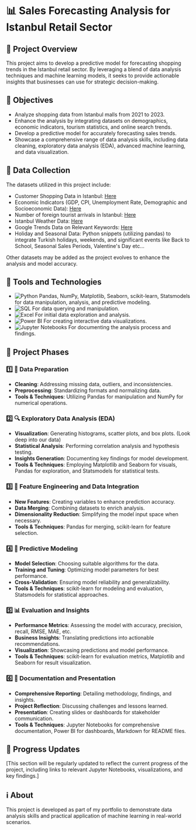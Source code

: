 # 📊 Sales Forecasting Analysis for Istanbul Retail Sector

## 📘 Project Overview
This project aims to develop a predictive model for forecasting shopping trends in the Istanbul retail sector. By leveraging a blend of data analysis techniques and machine learning models, it seeks to provide actionable insights that businesses can use for strategic decision-making.

## 🎯 Objectives
- Analyze shopping data from Istanbul malls from 2021 to 2023.
- Enhance the analysis by integrating datasets on demographics, economic indicators, tourism statistics, and online search trends.
- Develop a predictive model for accurately forecasting sales trends.
- Showcase a comprehensive range of data analysis skills, including data cleaning, exploratory data analysis (EDA), advanced machine learning, and data visualization.

## 📁 Data Collection
The datasets utilized in this project include:
- Customer Shopping Data in Istanbul: [Here](https://www.kaggle.com/datasets/mehmettahiraslan/customer-shopping-dataset)
- Economic Indicators (GDP, CPI, Unemployment Rate, Demographic and Socioeconomic Data): [Here](https://data.tuik.gov.tr/Home/Index)
- Number of foreign tourist arrivals in Istanbul: [Here](https://www.statista.com/statistics/1331451/istanbul-number-of-foreign-tourist-arrivals)
- Istanbul Weather Data: [Here](https://www.visualcrossing.com/weather-history/istanbul/us/2021-01-01/2023-12-31)
- Google Trends Data on Relevant Keywords: [Here](https://trends.google.com/trends/explore?cat=18&date=2021-01-01%202023-12-31&geo=TR&hl=en)
- Holiday and Seasonal Data: Python snippets (utilizing pandas) to integrate Turkish holidays, weekends, and significant events like Back to School, Seasonal Sales Periods, Valentine's Day etc... 

Other datasets may be added as the project evolves to enhance the analysis and model accuracy.

## 🔧 Tools and Technologies
- ![Python](https://img.shields.io/badge/-Python-3776AB?style=flat-square&logo=Python&logoColor=white) Pandas, NumPy, Matplotlib, Seaborn, scikit-learn, Statsmodels for data manipulation, analysis, and predictive modeling.
- ![SQL](https://img.shields.io/badge/-SQL-4479A1?style=flat-square&logo=MySQL&logoColor=white) For data querying and manipulation.
- ![Excel](https://img.shields.io/badge/-Excel-217346?style=flat-square&logo=MicrosoftExcel&logoColor=white) For initial data exploration and analysis.
- ![Power BI](https://img.shields.io/badge/-Power%20BI-F2C811?style=flat-square&logo=Power-BI&logoColor=white) For creating interactive data visualizations.
- ![Jupyter](https://img.shields.io/badge/-Jupyter-F37626?style=flat-square&logo=Jupyter&logoColor=white) Notebooks For documenting the analysis process and findings.

## 🚀 Project Phases

### 1️⃣ 🧹 Data Preparation
- **Cleaning**: Addressing missing data, outliers, and inconsistencies.
- **Preprocessing**: Standardizing formats and normalizing data.
- **Tools & Techniques**: Utilizing Pandas for manipulation and NumPy for numerical operations.

### 2️⃣ 🔍 Exploratory Data Analysis (EDA)
- **Visualization**: Generating histograms, scatter plots, and box plots. (Look deep into our data)
- **Statistical Analysis**: Performing correlation analysis and hypothesis testing.
- **Insights Generation**: Documenting key findings for model development.
- **Tools & Techniques**: Employing Matplotlib and Seaborn for visuals, Pandas for exploration, and Statsmodels for statistical tests.

### 3️⃣ 🎨 Feature Engineering and Data Integration
- **New Features**: Creating variables to enhance prediction accuracy.
- **Data Merging**: Combining datasets to enrich analysis.
- **Dimensionality Reduction**: Simplifying the model input space when necessary.
- **Tools & Techniques**: Pandas for merging, scikit-learn for feature selection.

### 4️⃣ 🤖 Predictive Modeling
- **Model Selection**: Choosing suitable algorithms for the data.
- **Training and Tuning**: Optimizing model parameters for best performance.
- **Cross-Validation**: Ensuring model reliability and generalizability.
- **Tools & Techniques**: scikit-learn for modeling and evaluation, Statsmodels for statistical approaches.

### 5️⃣ 📊 Evaluation and Insights
- **Performance Metrics**: Assessing the model with accuracy, precision, recall, RMSE, MAE, etc.
- **Business Insights**: Translating predictions into actionable recommendations.
- **Visualization**: Showcasing predictions and model performance.
- **Tools & Techniques**: scikit-learn for evaluation metrics, Matplotlib and Seaborn for result visualization.

### 6️⃣ 📝 Documentation and Presentation
- **Comprehensive Reporting**: Detailing methodology, findings, and insights.
- **Project Reflection**: Discussing challenges and lessons learned.
- **Presentation**: Creating slides or dashboards for stakeholder communication.
- **Tools & Techniques**: Jupyter Notebooks for comprehensive documentation, Power BI for dashboards, Markdown for README files.


## 🔄 Progress Updates
[This section will be regularly updated to reflect the current progress of the project, including links to relevant Jupyter Notebooks, visualizations, and key findings.]

## ℹ️ About
This project is developed as part of my portfolio to demonstrate data analysis skills and practical application of machine learning in real-world scenarios.

